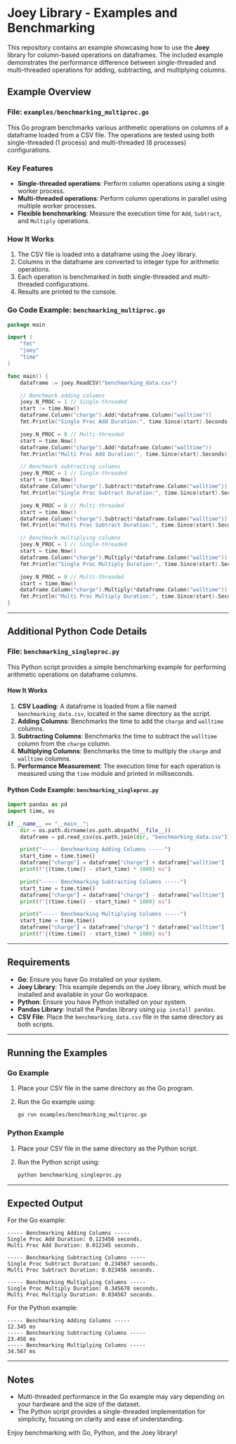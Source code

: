 
# Joey Library - Examples and Benchmarking

This repository contains an example showcasing how to use the **Joey** library for column-based operations on dataframes. The included example demonstrates the performance difference between single-threaded and multi-threaded operations for adding, subtracting, and multiplying columns.

## Example Overview

### File: `examples/benchmarking_multiproc.go`

This Go program benchmarks various arithmetic operations on columns of a dataframe loaded from a CSV file. The operations are tested using both single-threaded (1 process) and multi-threaded (8 processes) configurations.

### Key Features
- **Single-threaded operations**: Perform column operations using a single worker process.
- **Multi-threaded operations**: Perform column operations in parallel using multiple worker processes.
- **Flexible benchmarking**: Measure the execution time for `Add`, `Subtract`, and `Multiply` operations.

### How It Works
1. The CSV file is loaded into a dataframe using the Joey library.
2. Columns in the dataframe are converted to integer type for arithmetic operations.
3. Each operation is benchmarked in both single-threaded and multi-threaded configurations.
4. Results are printed to the console.

### Go Code Example: `benchmarking_multiproc.go`
```go
package main

import (
    "fmt"
    "joey"
    "time"
)

func main() {
    dataframe := joey.ReadCSV("benchmarking_data.csv")

    // Benchmark adding columns
    joey.N_PROC = 1 // Single-threaded
    start := time.Now()
    dataframe.Column("charge").Add(*dataframe.Column("walltime"))
    fmt.Println("Single Proc Add Duration:", time.Since(start).Seconds(), "seconds.")

    joey.N_PROC = 8 // Multi-threaded
    start = time.Now()
    dataframe.Column("charge").Add(*dataframe.Column("walltime"))
    fmt.Println("Multi Proc Add Duration:", time.Since(start).Seconds(), "seconds.")

    // Benchmark subtracting columns
    joey.N_PROC = 1 // Single-threaded
    start = time.Now()
    dataframe.Column("charge").Subtract(*dataframe.Column("walltime"))
    fmt.Println("Single Proc Subtract Duration:", time.Since(start).Seconds(), "seconds.")

    joey.N_PROC = 8 // Multi-threaded
    start = time.Now()
    dataframe.Column("charge").Subtract(*dataframe.Column("walltime"))
    fmt.Println("Multi Proc Subtract Duration:", time.Since(start).Seconds(), "seconds.")

    // Benchmark multiplying columns
    joey.N_PROC = 1 // Single-threaded
    start = time.Now()
    dataframe.Column("charge").Multiply(*dataframe.Column("walltime"))
    fmt.Println("Single Proc Multiply Duration:", time.Since(start).Seconds(), "seconds.")

    joey.N_PROC = 8 // Multi-threaded
    start = time.Now()
    dataframe.Column("charge").Multiply(*dataframe.Column("walltime"))
    fmt.Println("Multi Proc Multiply Duration:", time.Since(start).Seconds(), "seconds.")
}
```

---

## Additional Python Code Details

### File: `benchmarking_singleproc.py`

This Python script provides a simple benchmarking example for performing arithmetic operations on dataframe columns.

#### How It Works
1. **CSV Loading**: A dataframe is loaded from a file named `benchmarking_data.csv`, located in the same directory as the script.
2. **Adding Columns**: Benchmarks the time to add the `charge` and `walltime` columns.
3. **Subtracting Columns**: Benchmarks the time to subtract the `walltime` column from the `charge` column.
4. **Multiplying Columns**: Benchmarks the time to multiply the `charge` and `walltime` columns.
5. **Performance Measurement**: The execution time for each operation is measured using the `time` module and printed in milliseconds.

#### Python Code Example: `benchmarking_singleproc.py`
```python
import pandas as pd
import time, os

if __name__ == "__main__":
    dir = os.path.dirname(os.path.abspath(__file__))
    dataframe = pd.read_csv(os.path.join(dir, "benchmarking_data.csv"))

    print("----- Benchmarking Adding Columns -----")
    start_time = time.time()
    dataframe["charge"] = dataframe["charge"] + dataframe["walltime"]
    print(f"{(time.time() - start_time) * 1000} ms")

    print("----- Benchmarking Subtracting Columns -----")
    start_time = time.time()
    dataframe["charge"] = dataframe["charge"] - dataframe["walltime"]
    print(f"{(time.time() - start_time) * 1000} ms")

    print("----- Benchmarking Multiplying Columns -----")
    start_time = time.time()
    dataframe["charge"] = dataframe["charge"] * dataframe["walltime"]
    print(f"{(time.time() - start_time) * 1000} ms")
```

---

## Requirements

- **Go**: Ensure you have Go installed on your system.
- **Joey Library**: This example depends on the Joey library, which must be installed and available in your Go workspace.
- **Python**: Ensure you have Python installed on your system.
- **Pandas Library**: Install the Pandas library using `pip install pandas`.
- **CSV File**: Place the `benchmarking_data.csv` file in the same directory as both scripts.

---

## Running the Examples

### Go Example
1. Place your CSV file in the same directory as the Go program.
2. Run the Go example using:

   ```sh
   go run examples/benchmarking_multiproc.go
   ```

### Python Example
1. Place your CSV file in the same directory as the Python script.
2. Run the Python script using:

   ```sh
   python benchmarking_singleproc.py
   ```

---

## Expected Output

For the Go example:

```
----- Benchmarking Adding Columns -----
Single Proc Add Duration: 0.123456 seconds.
Multi Proc Add Duration: 0.012345 seconds.

----- Benchmarking Subtracting Columns -----
Single Proc Subtract Duration: 0.234567 seconds.
Multi Proc Subtract Duration: 0.023456 seconds.

----- Benchmarking Multiplying Columns -----
Single Proc Multiply Duration: 0.345678 seconds.
Multi Proc Multiply Duration: 0.034567 seconds.
```

For the Python example:

```
----- Benchmarking Adding Columns -----
12.345 ms
----- Benchmarking Subtracting Columns -----
23.456 ms
----- Benchmarking Multiplying Columns -----
34.567 ms
```

---

## Notes
- Multi-threaded performance in the Go example may vary depending on your hardware and the size of the dataset.
- The Python script provides a single-threaded implementation for simplicity, focusing on clarity and ease of understanding.

Enjoy benchmarking with Go, Python, and the Joey library!